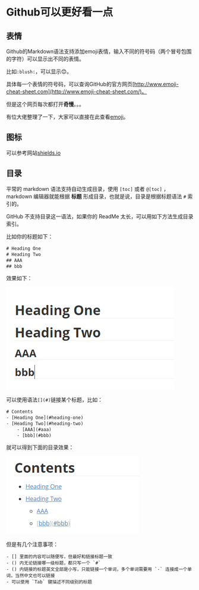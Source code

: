# Github可以更好看一点

## 表情

Github的Markdown语法支持添加emoji表情，输入不同的符号码（两个冒号包围的字符）可以显示出不同的表情。

比如`:blush:`，可以显示😊。

具体每一个表情的符号码，可以查询GitHub的官方网页[http://www.emoji-cheat-sheet.com](http://www.emoji-cheat-sheet.com/)。

但是这个网页每次都打开**奇慢**。。。

有位大佬整理了一下，大家可以直接在此查看[emoji](https://github.com/guodongxiaren/README/blob/master/emoji.md)。



## 图标

可以参考网站[shields.io](https://shields.io/)



## 目录

平常的 markdown 语法支持自动生成目录，使用 `[toc]` 或者 `@[toc]` ，markdown 编辑器就能根据 **标题** 形成目录，也就是说，目录是根据标题语法 `#` 索引的。

GitHub 不支持目录这一语法，如果你的 ReadMe 太长，可以用如下方法生成目录索引。

比如你的标题如下：

```text
# Heading One
# Heading Two
## AAA
## bbb
```

效果如下：

![image-20211014230643560](https://github.com/affectalways/Flee-as-a-bird-to-your-mountain/blob/main/github/pictures/%E6%95%88%E6%9E%9C%E5%9B%BE.png?raw=true)

可以使用语法`[](#)`链接某个标题，比如：

```text
# Contents
- [Heading One](#heading-one)
- [Heading Two](#heading-two)
	- [AAA](#aaa)
	- [bbb](#bbb)
```

就可以得到下面的目录效果：

![](https://github.com/affectalways/Flee-as-a-bird-to-your-mountain/blob/main/github/pictures/%E6%95%88%E6%9E%9C%E5%9B%BE2.png?raw=true)

但是有几个注意事项：

```
- [] 里面的内容可以随便写，但最好和链接标题一致
- () 内无论链接哪一级标题，都只写一个 `#`
- () 内链接的标题英文全部是小写，只能链接一个单词，多个单词需要用 `-` 连接成一个单词，当然中文也可以链接
- 可以使用 `Tab` 键描述不同级别的标题
```

